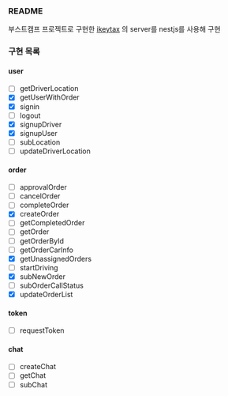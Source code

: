 ### README

부스트캠프 프로젝트로 구현한 [ikeytax](https://github.com/boostcamp-2020/Project09-A-Uber) 의 server를 nestjs를 사용해 구현

### 구현 목록

#### user

- [ ] getDriverLocation
- [x] getUserWithOrder
- [x] signin
- [ ] logout
- [x] signupDriver
- [x] signupUser
- [ ] subLocation
- [ ] updateDriverLocation

#### order

- [ ] approvalOrder
- [ ] cancelOrder
- [ ] completeOrder
- [x] createOrder
- [ ] getCompletedOrder
- [ ] getOrder
- [ ] getOrderById
- [ ] getOrderCarInfo
- [x] getUnassignedOrders
- [ ] startDriving
- [x] subNewOrder
- [ ] subOrderCallStatus
- [x] updateOrderList

#### token

- [ ] requestToken

#### chat

- [ ] createChat
- [ ] getChat
- [ ] subChat
